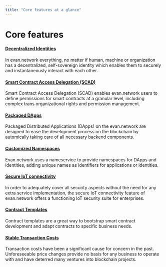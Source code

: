 ```yaml
---
title: "Core features at a glance"
---
```

# Core features

#### [Decentralized Identities](https://evannetwork.github.io/doc/Identity)

In evan.network everything, no matter if human, machine or organization has a decentralized, self-sovereign identity which enables them to securely and instantaneously interact with each other.

#### [Smart Contract Access Delegation (SCAD)](https://evannetwork.github.io/dev/security)

Smart Contract Access Delegation (SCAD) enables evan.network users to define permissions for smart contracts at a granular level, including complex trans organizational rights and permission management. 

#### [Packaged DApps](https://evannetwork.github.io/dapps/basics)

Packaged Distributed Applications (DApps) on the evan.network are designed to ease the development process on the blockchain by automically taking care of all necessary backend components.

#### [Customized Namespaces](https://evannetwork.github.io/doc/namespaces)

Evan.network uses a nameservice to provide namespaces for DApps and identities, adding unique names as identifiers for applications or identities. 

#### [Secure IoT connectivity](https://evannetwork.github.io/doc/iotsecurity)

In order to adequately cover all security aspects without the need for any extra service implementation, the secure IoT connectivity feature of evan.network offers a functioning IoT security suite for enterprises. 

#### [Contract Templates](https://evannetwork.github.io/dev/deployment)

Contract templates are a great way to bootstrap smart contract development and adapt contracts to specific business needs.

#### [Stable Transaction Costs](/doc/eve)
Transaction costs have been a significant cause for concern in the past. Unforeseeable price changes provide no basis for any business to operate with and have deterred many ventures into blockchain projects.
